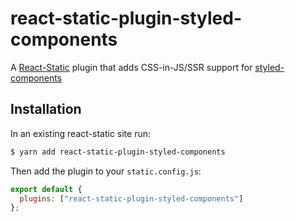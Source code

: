 # react-static-plugin-styled-components

A [React-Static](https://react-static.js.org) plugin that adds CSS-in-JS/SSR support for [styled-components](https://github.com/emotion-js/emotion)

## Installation

In an existing react-static site run:

```bash
$ yarn add react-static-plugin-styled-components
```

Then add the plugin to your `static.config.js`:

```javascript
export default {
  plugins: ["react-static-plugin-styled-components"]
};
```
